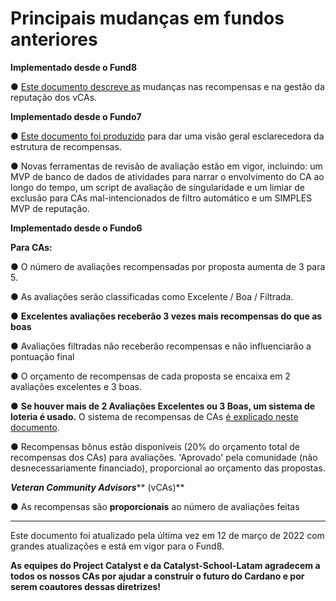 # Principais mudanças em fundos anteriores

**Implementado desde o Fund8**

●        [Este documento descreve as](https://docs.google.com/document/d/14qHSZ2uSHq2CZyeqju6KLBcGVfagesCLvavZMAgcbWo/edit) mudanças nas recompensas e na gestão da reputação dos vCAs.

**Implementado desde o Fundo7**

●     [Este documento foi produzido](https://docs.google.com/document/d/1l4nI2SGlRoRHTv21VjVWN2oT7Kbloka0V7PrqSwh8fQ/edit) para dar uma visão geral esclarecedora da estrutura de recompensas.

●     Novas ferramentas de revisão de avaliação estão em vigor, incluindo: um MVP de banco de dados de atividades para narrar o envolvimento do CA ao longo do tempo, um script de avaliação de singularidade e um limiar de exclusão para CAs mal-intencionados de filtro automático e um SIMPLES MVP de reputação.

**Implementado desde o Fundo6**

**Para CAs:**

&#x20;   ●        O número de avaliações recompensadas por proposta aumenta de 3 para 5.

&#x20;   ●        As avaliações serão classificadas como Excelente / Boa / Filtrada.

&#x20;   ●        **Excelentes avaliações receberão 3 vezes mais recompensas do que as boas**

&#x20;   ●        Avaliações filtradas não receberão recompensas e não influenciarão a pontuação final

&#x20;   ●        O orçamento de recompensas de cada proposta se encaixa em 2 avaliações excelentes e 3 boas.

&#x20;   ●        **Se houver mais de 2 Avaliações Excelentes ou 3 Boas, um sistema de loteria é usado.** O sistema de recompensas de CAs [é explicado neste documento](https://docs.google.com/document/d/1l4nI2SGlRoRHTv21VjVWN2oT7Kbloka0V7PrqSwh8fQ/edit).

&#x20;   ●        Recompensas bônus estão disponíveis (20% do orçamento total de recompensas dos CAs) para avaliações. 'Aprovado' pela comunidade (não desnecessariamente financiado), proporcional ao orçamento das propostas.

_**Veteran Community Advisors**_** (vCAs)**

&#x20;   ●        As recompensas são **proporcionais** ao número de avaliações feitas

&#x20;

***

&#x20;

Este documento foi atualizado pela última vez em 12 de março de 2022 com grandes atualizações e está em vigor para o Fund8.

&#x20;

**As equipes do Project Catalyst e da Catalyst-School-Latam agradecem a todos os nossos CAs por ajudar a construir o futuro do Cardano e por serem coautores dessas diretrizes!**

